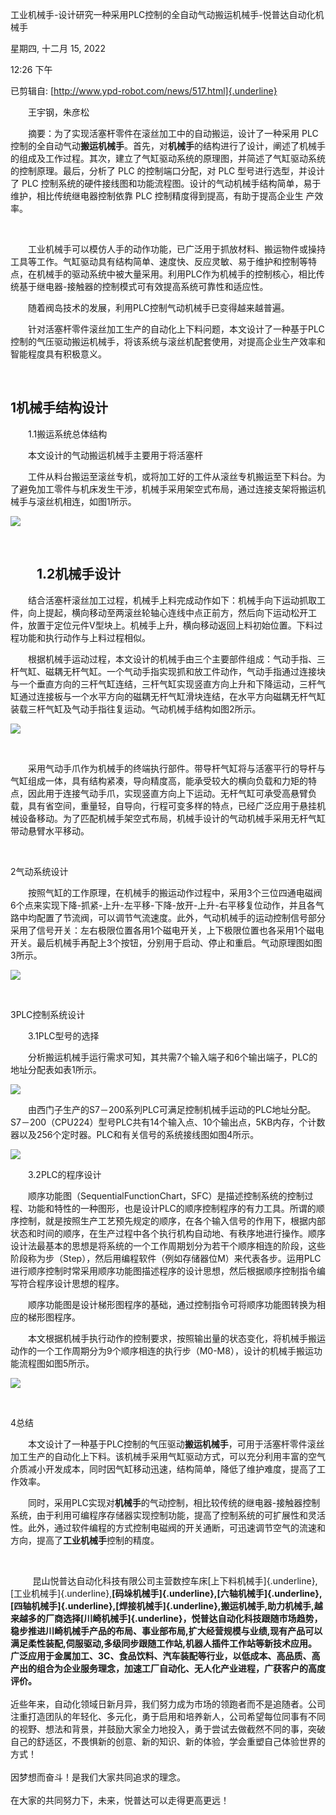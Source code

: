 工业机械手-设计研究一种采用PLC控制的全自动气动搬运机械手-悦普达自动化机械手

星期四, 十二月 15, 2022

12:26 下午

已剪辑自: [http://www.ypd-robot.com/news/517.html]{.underline}

　　王宇钢，朱彦松

　　摘要：为了实现活塞杆零件在滚丝加工中的自动搬运，设计了一种采用 PLC 控制的全自动气动**搬运机械手**。首先，对**机械手**的结构进行了设计，阐述了机械手的组成及工作过程。其次，建立了气缸驱动系统的原理图，并简述了气缸驱动系统的控制原理。最后，分析了 PLC 的控制端口分配，对 PLC 型号进行选型，并设计了 PLC 控制系统的硬件接线图和功能流程图。设计的气动机械手结构简单，易于维护，相比传统继电器控制依靠 PLC 控制精度得到提高，有助于提高企业生 产效率。

 

　　工业机械手可以模仿人手的动作功能，已广泛用于抓放材料、搬运物件或操持工具等工作。气缸驱动具有结构简单、速度快、反应灵敏、易于维护和控制等特点，在机械手的驱动系统中被大量采用。利用PLC作为机械手的控制核心，相比传统基于继电器-接触器的控制模式可有效提高系统可靠性和适应性。

　　随着阀岛技术的发展，利用PLC控制气动机械手已变得越来越普遍。

　　针对活塞杆零件滚丝加工生产的自动化上下料问题，本文设计了一种基于PLC控制的气压驱动搬运机械手，将该系统与滚丝机配套使用，对提高企业生产效率和智能程度具有积极意义。

 

1机械手结构设计
---------------

　　1.1搬运系统总体结构

　　本文设计的气动搬运机械手主要用于将活塞杆

　　工件从料台搬运至滚丝专机，或将加工好的工件从滚丝专机搬运至下料台。为了避免加工零件与机床发生干涉，机械手采用架空式布局，通过连接支架将搬运机械手与滚丝机相连，如图1所示。

![](../../../assets/001_工业机械手-设计研究一种采用PLC控制的全自动气动搬运机械手-悦普达自动化机械手_000.png)

 

　　1.2机械手设计
-----------------

　　结合活塞杆滚丝加工过程，机械手上料完成动作如下：机械手向下运动抓取工件，向上提起，横向移动至两滚丝轮轴心连线中点正前方，然后向下运动松开工件，放置于定位元件V型块上。机械手上升，横向移动返回上料初始位置。下料过程功能和执行动作与上料过程相似。

　　根据机械手运动过程，本文设计的机械手由三个主要部件组成：气动手指、三杆气缸、磁耦无杆气缸。一个气动手指实现抓和放工件动作，气动手指通过连接块与一个垂直方向的三杆气缸连结，三杆气缸实现竖直方向上升和下降运动，三杆气缸通过连接板与一个水平方向的磁耦无杆气缸滑块连结，在水平方向磁耦无杆气缸装载三杆气缸及气动手指往复运动。气动机械手结构如图2所示。

![](../../../assets/001_工业机械手-设计研究一种采用PLC控制的全自动气动搬运机械手-悦普达自动化机械手_001.png)

 

　　采用气动手爪作为机械手的终端执行部件。带导杆气缸将与活塞平行的导杆与气缸组成一体，具有结构紧凑，导向精度高，能承受较大的横向负载和力矩的特点，因此用于连接气动手爪，实现竖直方向上下运动。无杆气缸可承受高悬臂负载，具有省空间，重量轻，自导向，行程可变多样的特点，已经广泛应用于悬挂机械设备移动。为了匹配机械手架空式布局，机械手设计的气动机械手采用无杆气缸带动悬臂水平移动。

 

2气动系统设计

　　按照气缸的工作原理，在机械手的搬运动作过程中，采用3个三位四通电磁阀6个点来实现下降-抓紧-上升-左平移-下降-放开-上升-右平移复位动作，并且各气路中均配置了节流阀，可以调节气流速度。此外，气动机械手的运动控制信号部分采用了信号开关：左右极限位置各用1个磁电开关，上下极限位置也各采用1个磁电开关。最后机械手再配上3个按钮，分别用于启动、停止和重启。气动原理图如图3所示。

![](../../../assets/001_工业机械手-设计研究一种采用PLC控制的全自动气动搬运机械手-悦普达自动化机械手_002.png)

 

3PLC控制系统设计

　　3.1PLC型号的选择

　　分析搬运机械手运行需求可知，其共需7个输入端子和6个输出端子，PLC的地址分配表如表1所示。

![](../../../assets/001_工业机械手-设计研究一种采用PLC控制的全自动气动搬运机械手-悦普达自动化机械手_003.png)

　　由西门子生产的S7－200系列PLC可满足控制机械手运动的PLC地址分配。S7－200（CPU224）型号PLC共有14个输入点、10个输出点，5KB内存，个计数器以及256个定时器。PLC和有关信号的系统接线图如图4所示。

![](../../../assets/001_工业机械手-设计研究一种采用PLC控制的全自动气动搬运机械手-悦普达自动化机械手_004.png)

　　3.2PLC的程序设计

　　顺序功能图（SequentialFunctionChart，SFC）是描述控制系统的控制过程、功能和特性的一种图形，也是设计PLC的顺序控制程序的有力工具。所谓的顺序控制，就是按照生产工艺预先规定的顺序，在各个输入信号的作用下，根据内部状态和时间的顺序，在生产过程中各个执行机构自动地、有秩序地进行操作。顺序设计法最基本的思想是将系统的一个工作周期划分为若干个顺序相连的阶段，这些阶段称为步（Step），然后用编程软件（例如存储器位M）来代表各步。运用PLC进行顺序控制时常采用顺序功能图描述程序的设计思想，然后根据顺序控制指令编写符合程序设计思想的程序。

　　顺序功能图是设计梯形图程序的基础，通过控制指令可将顺序功能图转换为相应的梯形图程序。

　　本文根据机械手执行动作的控制要求，按照输出量的状态变化，将机械手搬运动作的一个工作周期分为9个顺序相连的执行步（M0-M8），设计的机械手搬运功能流程图如图5所示。

![](../../../assets/001_工业机械手-设计研究一种采用PLC控制的全自动气动搬运机械手-悦普达自动化机械手_005.png)

 

4总结

　　本文设计了一种基于PLC控制的气压驱动**搬运机械手**，可用于活塞杆零件滚丝加工生产的自动化上下料。该机械手采用气缸驱动方式，可以充分利用丰富的空气介质减小开发成本，同时因气缸移动迅速，结构简单，降低了维护难度，提高了工作效率。

　　同时，采用PLC实现对**机械手**的气动控制，相比较传统的继电器-接触器控制系统，由于利用可编程序存储器实现控制功能，提高了控制系统的可扩展性和灵活性。此外，通过软件编程的方式控制电磁阀的开关通断，可迅速调节空气的流速和方向，提高了**工业机械手**控制的精度。

 

         昆山悦普达自动化科技有限公司主营数控车床[上下料机械手]{.underline},[工业机械手]{.underline},**[码垛机械手]{.underline},[六轴机械手]{.underline},[四轴机械手]{.underline},[焊接机械手]{.underline},搬运机械手,助力机械手,越来越多的厂商选择[川崎机械手]{.underline}，悦普达自动化科技跟随市场趋势，稳步推进川崎机械手产品的布局、事业部布局,扩大经营规模与业绩,现有产品可以满足柔性装配,伺服驱动,多级同步跟随工作站,机器人插件工作站等新技术应用。广泛应用于金属加工、3C、食品饮料、汽车装配等行业，以低成本、高品质、高产出的组合为企业服务理念，加速工厂自动化、无人化产业进程，广获客户的高度评价。**\
\
近些年来，自动化领域日新月异，我们努力成为市场的领跑者而不是追随者。公司注重打造团队的年轻化、多元化，勇于启用和培养新人，公司希望每位同事有不同的视野、想法和背景，并鼓励大家全力地投入，勇于尝试去做截然不同的事，突破自己的舒适区，不畏惧新的创意、新的知识、新的体验，学会重塑自己体验世界的方式！\
\
因梦想而奋斗！是我们大家共同追求的理念。\
\
在大家的共同努力下，未来，悦普达可以走得更高更远！
